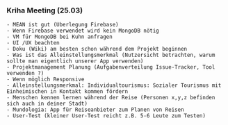 ### Kriha Meeting (25.03)
	- MEAN ist gut (Überlegung Firebase)
	- Wenn Firebase verwendet wird kein MongoDB nötig
	- VM für MongoDB bei Kuhn anfragen
	- UI /UX beachten 
	- Doku (Wiki) am besten schon während dem Projekt beginnen
	- Was ist das Alleinstellungsmerkmal (Nutzersicht betrachten, warum sollte man eigentlich unserer App verwenden)
	- Projektmanagement Planung (Aufgabenverteilung Issue-Tracker, Tool verwenden ?)
	- Wenn möglich Responsive
	- Alleinstellungsmerkmal: Individualtourismus: Sozialer Tourismus mit Einheimischen in Kontakt kommen fördern
	- Menschen kennen lernen während der Reise (Personen x,y,z befinden sich auch in deiner Stadt)
	- Mundologia: App für Reiseanbieter zum Planen von Reisen
	- User-Test (kleiner User-Test reicht z.B. 5-6 Leute zum Testen)